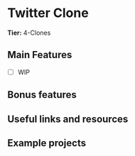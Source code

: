 # Twitter Clone

**Tier:** 4-Clones

## Main Features

-   [ ] WIP

## Bonus features

## Useful links and resources

## Example projects

